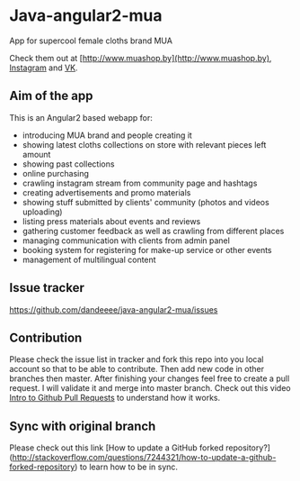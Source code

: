# Java-angular2-mua

App for supercool female cloths brand MUA

Check them out at [http://www.muashop.by](http://www.muashop.by), [Instagram](http://instagram.com/muashop.by)
and [VK](http://vk.com/muashop).

## Aim of the app

This is an Angular2 based webapp for:

* introducing MUA brand and people creating it
* showing latest cloths collections on store with relevant pieces left amount
* showing past collections
* online purchasing
* crawling instagram stream from community page and hashtags
* creating advertisements and promo materials
* showing stuff submitted by clients' community (photos and videos uploading)
* listing press materials about events and reviews
* gathering customer feedback as well as crawling from different places
* managing communication with clients from admin panel
* booking system for registering for make-up service or other events
* management of multilingual content

## Issue tracker

https://github.com/dandeeee/java-angular2-mua/issues

## Contribution

Please check the issue list in tracker and fork this repo into you local account so that to be able to contribute.
Then add new code in other branches then master. After finishing your changes feel free to create a pull request.
I will validate it and merge into master branch.
Check out this video [Intro to Github Pull Requests](https://vimeo.com/41045197) to understand how it works.

## Sync with original branch

Please check out this link [How to update a GitHub forked repository?]
(http://stackoverflow.com/questions/7244321/how-to-update-a-github-forked-repository) to learn how to be in sync.

